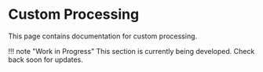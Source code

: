 # Custom Processing

This page contains documentation for custom processing.

!!! note "Work in Progress"
    This section is currently being developed. Check back soon for updates.
